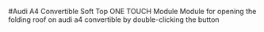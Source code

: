 #Audi A4 Convertible Soft Top ONE TOUCH Module
Module for opening the folding roof on audi a4 convertible by double-clicking the button
